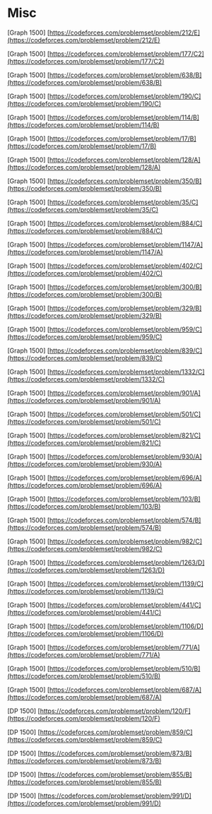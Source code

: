 # Misc

\[Graph 1500\] [https://codeforces.com/problemset/problem/212/E](https://codeforces.com/problemset/problem/212/E)

\[Graph 1500\] [https://codeforces.com/problemset/problem/177/C2](https://codeforces.com/problemset/problem/177/C2)

\[Graph 1500\] [https://codeforces.com/problemset/problem/638/B](https://codeforces.com/problemset/problem/638/B)

\[Graph 1500\] [https://codeforces.com/problemset/problem/190/C](https://codeforces.com/problemset/problem/190/C)

\[Graph 1500\] [https://codeforces.com/problemset/problem/114/B](https://codeforces.com/problemset/problem/114/B)

\[Graph 1500\] [https://codeforces.com/problemset/problem/17/B](https://codeforces.com/problemset/problem/17/B)

\[Graph 1500\] [https://codeforces.com/problemset/problem/128/A](https://codeforces.com/problemset/problem/128/A)

\[Graph 1500\] [https://codeforces.com/problemset/problem/350/B](https://codeforces.com/problemset/problem/350/B)

\[Graph 1500\] [https://codeforces.com/problemset/problem/35/C](https://codeforces.com/problemset/problem/35/C)

\[Graph 1500\] [https://codeforces.com/problemset/problem/884/C](https://codeforces.com/problemset/problem/884/C)

\[Graph 1500\] [https://codeforces.com/problemset/problem/1147/A](https://codeforces.com/problemset/problem/1147/A)

\[Graph 1500\] [https://codeforces.com/problemset/problem/402/C](https://codeforces.com/problemset/problem/402/C)

\[Graph 1500\] [https://codeforces.com/problemset/problem/300/B](https://codeforces.com/problemset/problem/300/B)

\[Graph 1500\] [https://codeforces.com/problemset/problem/329/B](https://codeforces.com/problemset/problem/329/B)

\[Graph 1500\] [https://codeforces.com/problemset/problem/959/C](https://codeforces.com/problemset/problem/959/C)

\[Graph 1500\] [https://codeforces.com/problemset/problem/839/C](https://codeforces.com/problemset/problem/839/C)

\[Graph 1500\] [https://codeforces.com/problemset/problem/1332/C](https://codeforces.com/problemset/problem/1332/C)

\[Graph 1500\] [https://codeforces.com/problemset/problem/901/A](https://codeforces.com/problemset/problem/901/A)

\[Graph 1500\] [https://codeforces.com/problemset/problem/501/C](https://codeforces.com/problemset/problem/501/C)

\[Graph 1500\] [https://codeforces.com/problemset/problem/821/C](https://codeforces.com/problemset/problem/821/C)

\[Graph 1500\] [https://codeforces.com/problemset/problem/930/A](https://codeforces.com/problemset/problem/930/A)

\[Graph 1500\] [https://codeforces.com/problemset/problem/696/A](https://codeforces.com/problemset/problem/696/A)

\[Graph 1500\] [https://codeforces.com/problemset/problem/103/B](https://codeforces.com/problemset/problem/103/B)

\[Graph 1500\] [https://codeforces.com/problemset/problem/574/B](https://codeforces.com/problemset/problem/574/B)

\[Graph 1500\] [https://codeforces.com/problemset/problem/982/C](https://codeforces.com/problemset/problem/982/C)

\[Graph 1500\] [https://codeforces.com/problemset/problem/1263/D](https://codeforces.com/problemset/problem/1263/D)

\[Graph 1500\] [https://codeforces.com/problemset/problem/1139/C](https://codeforces.com/problemset/problem/1139/C)

\[Graph 1500\] [https://codeforces.com/problemset/problem/441/C](https://codeforces.com/problemset/problem/441/C)

\[Graph 1500\] [https://codeforces.com/problemset/problem/1106/D](https://codeforces.com/problemset/problem/1106/D)

\[Graph 1500\] [https://codeforces.com/problemset/problem/771/A](https://codeforces.com/problemset/problem/771/A)

\[Graph 1500\] [https://codeforces.com/problemset/problem/510/B](https://codeforces.com/problemset/problem/510/B)

\[Graph 1500\] [https://codeforces.com/problemset/problem/687/A](https://codeforces.com/problemset/problem/687/A)

\[DP 1500\] [https://codeforces.com/problemset/problem/120/F](https://codeforces.com/problemset/problem/120/F)

\[DP 1500\] [https://codeforces.com/problemset/problem/859/C](https://codeforces.com/problemset/problem/859/C)

\[DP 1500\] [https://codeforces.com/problemset/problem/873/B](https://codeforces.com/problemset/problem/873/B)

\[DP 1500\] [https://codeforces.com/problemset/problem/855/B](https://codeforces.com/problemset/problem/855/B)

\[DP 1500\] [https://codeforces.com/problemset/problem/991/D](https://codeforces.com/problemset/problem/991/D)

